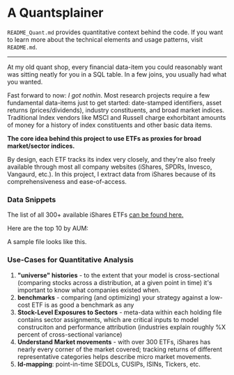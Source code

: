 # A Quantsplainer
`README_Quant.md` provides quantitative context behind the code. If you want to learn more about the technical elements and usage patterns, visit `README.md`.

---

At my old quant shop, every financial data-item you could reasonably want was sitting neatly for you in a SQL table. In a few joins, you usually had what you wanted.

Fast forward to now: *I got nothin*. Most research projects require a few fundamental data-items just to get started: date-stamped identifiers, asset returns (prices/dividends), industry constituents, and broad market indices. Traditional Index vendors like MSCI and Russell charge exhorbitant amounts of money for a history of index constituents and other basic data items. 

**The core idea behind this project to use ETFs as proxies for broad market/sector indices.**

By design, each ETF tracks its index very closely, and they're also freely available through most all company websites (iShares, SPDRs, Invesco, Vangaurd, etc.). In this project, I extract data from iShares because of its comprehensiveness and ease-of-access.

### Data Snippets
The list of all 300+ available iShares ETFs [can be found here.](https://github.com/talsan/ishares/blob/master/ishares/data/ishares-etf-index.csv)

Here are the top 10 by AUM:
<to do>
  
A sample file looks like this.
<to do>
  
### Use-Cases for Quantitative Analysis
1. **"universe" histories** - to the extent that your model is cross-sectional (comparing stocks across a distribution, at a given point in time) it's important to know what companies existed when. 
2. **benchmarks** - comparing (and optimizing) your strategy against a low-cost ETF is as good a benchmark as any
3. **Stock-Level Exposures to Sectors** - meta-data within each holding file contains sector assignments, which are critical inputs to model construciton and performance attribution (industries explain roughly %X percent of cross-sectional variance)
4. **Understand Market movements** - with over 300 ETFs, iShares has nearly every corner of the market covered; tracking returns of different representative categories helps describe micro market movements.
5. **Id-mapping**: point-in-time SEDOLs, CUSIPs, ISINs, Tickers, etc.
